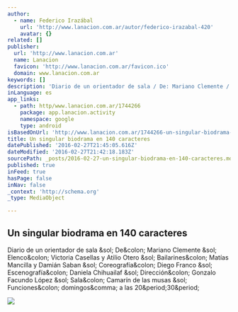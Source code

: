 ```yaml
---
author:
  - name: Federico Irazábal
    url: 'http://www.lanacion.com.ar/autor/federico-irazabal-420'
    avatar: {}
related: []
publisher:
  url: 'http://www.lanacion.com.ar'
  name: Lanacion
  favicon: 'http://www.lanacion.com.ar/favicon.ico'
  domain: www.lanacion.com.ar
keywords: []
description: 'Diario de un orientador de sala / De: Mariano Clemente / Elenco: Victoria Casellas y Atilio Otero / Bailarines: Matías Mancilla y Damián Saban / Coreografía: Diego Franco / Escenografía: Daniela Chihuailaf / Dirección: Gonzalo Facundo López / Sala: Camarín de las musas / Funciones: domingos, a las 20.30.'
inLanguage: es
app_links:
  - path: http/www.lanacion.com.ar/1744266
    package: app.lanacion.activity
    namespace: google
    type: android
isBasedOnUrl: 'http://www.lanacion.com.ar/1744266-un-singular-biodrama-en-140-caracteres'
title: Un singular biodrama en 140 caracteres
datePublished: '2016-02-27T21:45:05.616Z'
dateModified: '2016-02-27T21:42:18.183Z'
sourcePath: _posts/2016-02-27-un-singular-biodrama-en-140-caracteres.md
published: true
inFeed: true
hasPage: false
inNav: false
_context: 'http://schema.org'
_type: MediaObject

---
```

<article style=""><h1>Un singular biodrama en 140 caracteres</h1><p>Diario de un orientador de sala &amp;sol; De&amp;colon; Mariano Clemente &amp;sol; Elenco&amp;colon; Victoria Casellas y Atilio Otero &amp;sol; Bailarines&amp;colon; Matías Mancilla y Damián Saban &amp;sol; Coreografía&amp;colon; Diego Franco &amp;sol; Escenografía&amp;colon; Daniela Chihuailaf &amp;sol; Dirección&amp;colon; Gonzalo Facundo López &amp;sol; Sala&amp;colon; Camarín de las musas &amp;sol; Funciones&amp;colon; domingos&amp;comma; a las 20&amp;period;30&amp;period;</p><img src="http://bucket.glanacion.com/anexos/fotos/96/1971196.jpg" /></article>